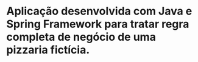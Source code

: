 # Aplicação desenvolvida com Java e Spring Framework para tratar regra completa de negócio de uma pizzaria fictícia.
